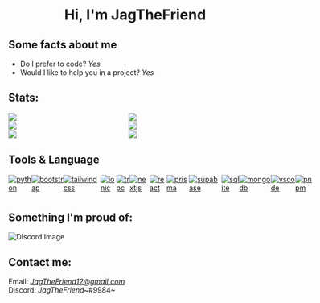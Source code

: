 <h1 align="center"> Hi, I'm JagTheFriend </h1>

## Some facts about me</h2>

- Do I prefer to code? _Yes_
- Would I like to help you in a project? _Yes_

## Stats:

<div style="display: flex; flex-direction: row;">
  <img src="https://stats.quine.sh/JagTheFriend/github?theme=dark" width="45%" />
  &nbsp;&nbsp;&nbsp;
  <img src="https://github-readme-stats.vercel.app/api/top-langs/?username=JagTheFriend&theme=tokyonight" width="45%" />
</div>

<div style="display: flex; flex-direction: row;">
  <img src="https://stats.quine.sh/JagTheFriend/languages-over-time?theme=dark" width="45%" />
  &nbsp;&nbsp;&nbsp;
  <img src="https://stats.quine.sh/JagTheFriend/topics-over-time?theme=dark" width="45%" />
</div>

<div style="display: flex; flex-direction: row;">
  <img src="https://github-readme-streak-stats.herokuapp.com/?user=JagTheFriend&layout=compact&theme=tokyonight" width="45%" />
  &nbsp;&nbsp;&nbsp;
  <img src="https://github-profile-trophy.vercel.app/?username=JagTheFriend" width="45%" />
</div>

## Tools & Language

<div style="display: flex; flex-direction: row; justify-content: space-between;">
  <a href="https://www.python.org/" target="_blank" rel="noreferrer">
    <img src="https://cdn.jsdelivr.net/gh/devicons/devicon@latest/icons/python/python-original.svg" alt="python" width="40" height="40" />
  </a>

  <a href="https://www.typescriptlang.org/" target="_blank" rel="noreferrer">
    <img src="https://raw.githubusercontent.com/devicons/devicon/master/icons/typescript/typescript-original.svg" alt="typescript" width="40" height="40"/>
  </a>

  <a href="https://getbootstrap.com" target="_blank" rel="noreferrer">
    <img src="https://cdn.jsdelivr.net/gh/devicons/devicon@latest/icons/bootstrap/bootstrap-original.svg" alt="bootstrap" width="40" height="40"/>
  </a>

  <a href="https://tailwindcss.com" target="_blank" rel="noreferrer">
    <img src="https://cdn.jsdelivr.net/gh/devicons/devicon@latest/icons/tailwindcss/tailwindcss-original.svg"
    alt="tailwindcss" width="40" height="40" />
  </a>

  <a href="https://ionic.io" target="_blank" rel="noreferrer">
    <img src="https://cdn.jsdelivr.net/gh/devicons/devicon@latest/icons/ionic/ionic-original.svg" alt="ionic" width="40" height="40" />
  </a>

  <a href="https://trpc.io" target="_blank" rel="noreferrer">
    <img src="https://cdn.jsdelivr.net/gh/devicons/devicon@latest/icons/trpc/trpc-original.svg" alt="trpc" width="40" height="40" />
  </a>

  <a href="https://nextjs.org/" target="_blank" rel="noreferrer">
    <img src="https://cdn.jsdelivr.net/gh/devicons/devicon@latest/icons/nextjs/nextjs-original.svg" alt="nextjs" width="40" height="40" />
  </a>

  <a href="https://reactjs.org/" target="_blank" rel="noreferrer">
    <img src="https://cdn.jsdelivr.net/gh/devicons/devicon@latest/icons/react/react-original.svg" alt="react" width="40" height="40" />
  </a>

  <a href="https://www.prisma.io" target="_blank" rel="noreferrer">
    <img src="https://cdn.jsdelivr.net/gh/devicons/devicon@latest/icons/prisma/prisma-original.svg" alt="prisma" width="40" height="40" />
  </a>

  <a href="https://supabase.com" target="_blank" rel="noreferrer">
    <img src="https://cdn.jsdelivr.net/gh/devicons/devicon@latest/icons/supabase/supabase-original.svg" alt="supabase" width="40" height="40" />
  </a>

  <a href="https://www.sqlite.org" target="_blank" rel="noreferrer">
    <img src="https://cdn.jsdelivr.net/gh/devicons/devicon@latest/icons/sqlite/sqlite-original.svg" alt="sqlite" width="40" height="40" />
  </a>

  <a href="https://www.mongodb.com" target="_blank" rel="noreferrer">
    <img src="https://cdn.jsdelivr.net/gh/devicons/devicon@latest/icons/mongodb/mongodb-original.svg" alt="mongodb" width="40" height="40" />
  </a>

  <a href="https://code.visualstudio.com/" target="_blank" rel="noreferrer">
    <img src="https://cdn.jsdelivr.net/gh/devicons/devicon@latest/icons/vscode/vscode-original.svg" alt="vscode" width="40" height="40" />
  </a>

  <a href="https://pnpm.io" target="_blank" rel="noreferrer">
    <img src="https://cdn.jsdelivr.net/gh/devicons/devicon@latest/icons/pnpm/pnpm-original.svg" alt="pnpm" width="40" height="40" />
  </a>
</div>

## Something I'm proud of:

<img src="https://github.com/JagTheFriend/JagTheFriend/assets/70753983/6197c7b3-8809-491a-95c1-1cb59b3d7917" alt="Discord Image"/>

## Contact me:

Email: <a href="mailto:JagTheFriend12@gmail.com">_JagTheFriend12@gmail.com_</a> \
Discord: _JagTheFriend_~#9984~
